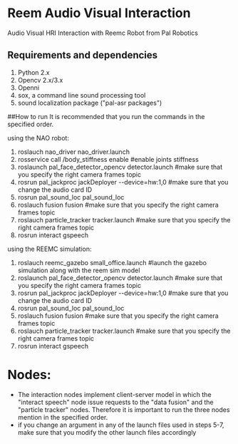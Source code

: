 # Reem Audio Visual Interaction
Audio Visual HRI Interaction with Reemc Robot from Pal Robotics

## Requirements and dependencies
1. Python 2.x
2. Opencv 2.x/3.x
3. Openni
4. sox, a command line sound processing tool
5. sound localization package ("pal-asr packages")

##How to run
It is recommended that you run the commands in the specified order.

using the NAO robot:

1. roslauch nao_driver nao_driver.launch
2. rosservice call /body_stiffness enable			#enable joints stiffness
3. roslaunch pal_face_detector_opencv detector.launch		#make sure that you specify the right camera frames topic
4. rosrun pal_jackproc jackDeployer --device=hw:1,0		#make sure that you change the audio card ID
5. rosrun pal_sound_loc pal_sound_loc
6. roslauch fusion fusion					#make sure that you specify the right camera frames topic
7. roslauch particle_tracker tracker.launch			#make sure that you specify the right camera frames topic
8. rosrun interact gspeech

using the REEMC simulation:

1. roslauch  reemc_gazebo small_office.launch			      #launch the gazebo simulation along with the reem sim model
2. roslaunch pal_face_detector_opencv detector.launch		#make sure that you specify the right camera frames topic
3. rosrun pal_jackproc jackDeployer --device=hw:1,0		  #make sure that you change the audio card ID
4. rosrun pal_sound_loc pal_sound_loc
5. roslauch fusion fusion					                      #make sure that you specify the right camera frames topic
6. roslauch particle_tracker tracker.launch			        #make sure that you specify the right camera frames topic
7. rosrun interact gspeech

Nodes:
======
* The interaction nodes implement client-server model in which the "interact speech" node issue requests to the "data fusion" and the "particle tracker" nodes. Therefore it is important to run the three nodes mention in the specified order.
* if you change an argument in any of the launch files used in steps 5-7, make sure that you modify the other launch files accordingly
